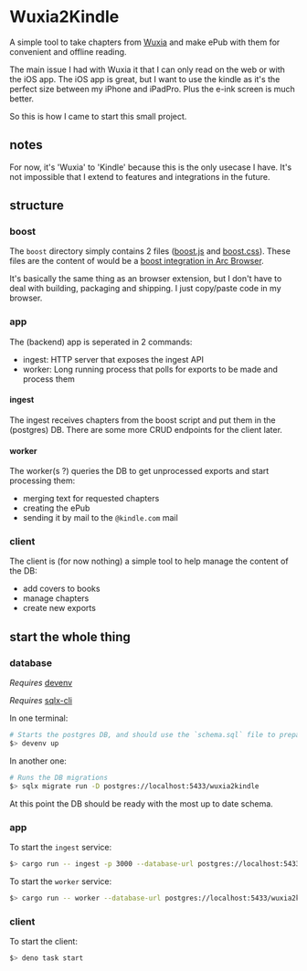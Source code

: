 # Wuxia2Kindle

A simple tool to take chapters from [Wuxia](https://www.wuxiaworld.com/) and make ePub with
them for convenient and offline reading.

The main issue I had with Wuxia it that I can only read on the web or with the iOS app.
The iOS app is great, but I want to use the kindle as it's the perfect size between my
iPhone and iPadPro. Plus the e-ink screen is much better.

So this is how I came to start this small project.

## notes

For now, it's 'Wuxia' to 'Kindle' because this is the only usecase I have. It's not impossible that
I extend to features and integrations in the future.

## structure

### boost

The `boost` directory simply contains 2 files ([boost.js](boost/boost.js) and [boost.css](boost/boost.css)).
These files are the content of would be a [boost integration in Arc Browser](https://arc.net/boosts).

It's basically the same thing as an browser extension, but I don't have to deal with building, packaging and
shipping. I just copy/paste code in my browser.

### app

The (backend) app is seperated in 2 commands:
- ingest: HTTP server that exposes the ingest API
- worker: Long running process that polls for exports to be made and process them

#### ingest

The ingest receives chapters from the boost script and put them in the (postgres) DB.
There are some more CRUD endpoints for the client later.

#### worker

The worker(s ?) queries the DB to get unprocessed exports and start processing them:
- merging text for requested chapters
- creating the ePub
- sending it by mail to the `@kindle.com` mail

### client

The client is (for now nothing) a simple tool to help manage the content of the DB:
- add covers to books
- manage chapters
- create new exports

## start the whole thing

### database

_Requires_ [devenv](https://devenv.sh/)

_Requires_ [sqlx-cli](https://lib.rs/crates/sqlx-cli)

In one terminal:
```bash
# Starts the postgres DB, and should use the `schema.sql` file to prepare it. If not, bummer.
$> devenv up
```

In another one:
```bash
# Runs the DB migrations
$> sqlx migrate run -D postgres://localhost:5433/wuxia2kindle
```

At this point the DB should be ready with the most up to date schema.


### app

To start the `ingest` service:
```bash
$> cargo run -- ingest -p 3000 --database-url postgres://localhost:5433/wuxia2kindle
```

To start the `worker` service:
```bash
$> cargo run -- worker --database-url postgres://localhost:5433/wuxia2kindle --smtp-server "127.0.0.1" --smtp-port 1025 --smtp-user "your@email.com" -smtp-password "your_secure_passwd" --send-to "yourkindle@kindle.com"
```


### client

To start the client:
```bash
$> deno task start
```
